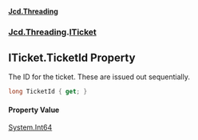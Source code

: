 #### [Jcd.Threading](index.md 'index')
### [Jcd.Threading](Jcd.Threading.md 'Jcd.Threading').[ITicket](Jcd.Threading.ITicket.md 'Jcd.Threading.ITicket')

## ITicket.TicketId Property

The ID for the ticket. These are issued out sequentially.

```csharp
long TicketId { get; }
```

#### Property Value
[System.Int64](https://docs.microsoft.com/en-us/dotnet/api/System.Int64 'System.Int64')